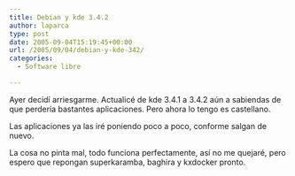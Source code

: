 ```yaml
---
title: Debian y kde 3.4.2
author: laparca
type: post
date: 2005-09-04T15:19:45+00:00
url: /2005/09/04/debian-y-kde-342/
categories:
  - Software libre

---
```

Ayer decidí arriesgarme. Actualicé de kde 3.4.1 a 3.4.2 aún a sabiendas de que perdería bastantes aplicaciones. Pero ahora lo tengo es castellano.

Las aplicaciones ya las iré poniendo poco a poco, conforme salgan de nuevo.

La cosa no pinta mal, todo funciona perfectamente, así no me quejaré, pero espero que repongan superkaramba, baghira y kxdocker pronto.